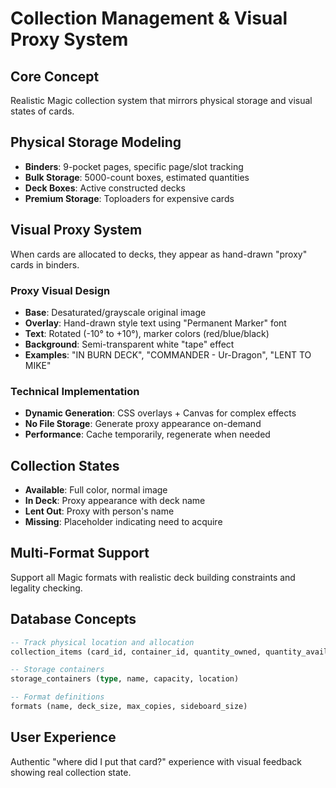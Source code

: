 # Collection Management & Visual Proxy System

## Core Concept
Realistic Magic collection system that mirrors physical storage and visual states of cards.

## Physical Storage Modeling
- **Binders**: 9-pocket pages, specific page/slot tracking
- **Bulk Storage**: 5000-count boxes, estimated quantities
- **Deck Boxes**: Active constructed decks
- **Premium Storage**: Toploaders for expensive cards

## Visual Proxy System
When cards are allocated to decks, they appear as hand-drawn "proxy" cards in binders.

### Proxy Visual Design
- **Base**: Desaturated/grayscale original image
- **Overlay**: Hand-drawn style text using "Permanent Marker" font
- **Text**: Rotated (-10° to +10°), marker colors (red/blue/black)
- **Background**: Semi-transparent white "tape" effect
- **Examples**: "IN BURN DECK", "COMMANDER - Ur-Dragon", "LENT TO MIKE"

### Technical Implementation
- **Dynamic Generation**: CSS overlays + Canvas for complex effects
- **No File Storage**: Generate proxy appearance on-demand
- **Performance**: Cache temporarily, regenerate when needed

## Collection States
- **Available**: Full color, normal image
- **In Deck**: Proxy appearance with deck name
- **Lent Out**: Proxy with person's name
- **Missing**: Placeholder indicating need to acquire

## Multi-Format Support
Support all Magic formats with realistic deck building constraints and legality checking.

## Database Concepts
```sql
-- Track physical location and allocation
collection_items (card_id, container_id, quantity_owned, quantity_available, visual_state, proxy_reason)

-- Storage containers
storage_containers (type, name, capacity, location)

-- Format definitions  
formats (name, deck_size, max_copies, sideboard_size)
```

## User Experience
Authentic "where did I put that card?" experience with visual feedback showing real collection state.
